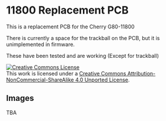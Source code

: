 # 11800 Replacement PCB

This is a replacement PCB for the Cherry G80-11800 

There is currently a space for the trackball on the PCB, but it is unimplemented in firmware.

These have been tested and are working (Except for trackball)

<a rel="license" href="http://creativecommons.org/licenses/by-nc-sa/4.0/"><img alt="Creative Commons License" style="border-width:0" src="https://i.creativecommons.org/l/by-nc-sa/4.0/88x31.png" /></a><br />This work is licensed under a <a rel="license" href="http://creativecommons.org/licenses/by-nc-sa/4.0/">Creative Commons Attribution-NonCommercial-ShareAlike 4.0 Unported License</a>.

## Images

TBA

